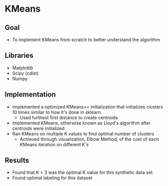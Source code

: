 # KMeans

## Goal
- To implement KMeans from scratch to better understand the algorithm

## Libraries
- Matplotlib
- Scipy (cdist)
- Numpy

## Implementation
- Implemented a optimized KMeans++ initialization that initializes clusters 10 times similar to how it's done in sklearn.
  - Used furthest first distance to create centroids
- Implemented KMeans, otherwise known as Lloyd's algorithm after centroids were initialized
- Ran KMeans on multiple K values to find optimal number of clusters
  - Achieved through visualization, Elbow Method, of the cost of each KMeans iteration on different K's
 
## Results
- Found that K = 3 was the optimal K value for this synthetic data set
- Found optimal labeling for this dataset
